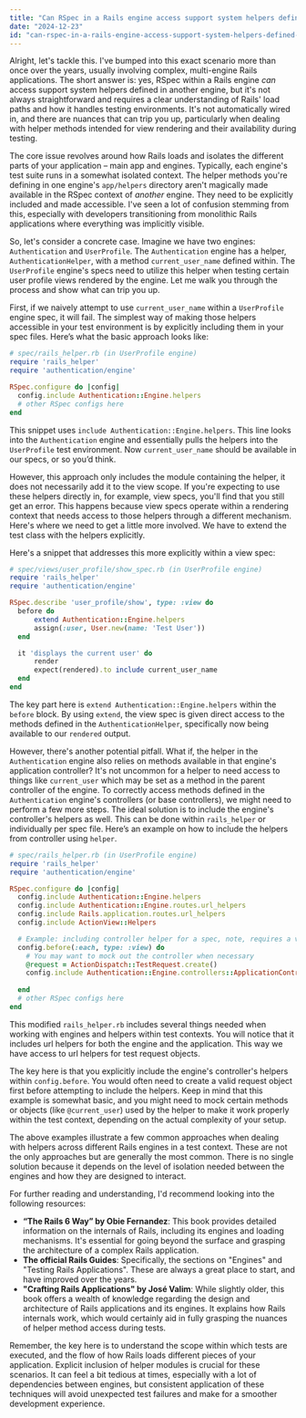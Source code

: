 ```yaml
---
title: "Can RSpec in a Rails engine access support system helpers defined in another engine?"
date: "2024-12-23"
id: "can-rspec-in-a-rails-engine-access-support-system-helpers-defined-in-another-engine"
---
```


Alright, let's tackle this. I've bumped into this exact scenario more than once over the years, usually involving complex, multi-engine Rails applications. The short answer is: yes, RSpec within a Rails engine *can* access support system helpers defined in another engine, but it's not always straightforward and requires a clear understanding of Rails' load paths and how it handles testing environments. It's not automatically wired in, and there are nuances that can trip you up, particularly when dealing with helper methods intended for view rendering and their availability during testing.

The core issue revolves around how Rails loads and isolates the different parts of your application – main app and engines. Typically, each engine's test suite runs in a somewhat isolated context. The helper methods you're defining in one engine's `app/helpers` directory aren't magically made available in the RSpec context of *another* engine. They need to be explicitly included and made accessible. I've seen a lot of confusion stemming from this, especially with developers transitioning from monolithic Rails applications where everything was implicitly visible.

So, let's consider a concrete case. Imagine we have two engines: `Authentication` and `UserProfile`. The `Authentication` engine has a helper, `AuthenticationHelper`, with a method `current_user_name` defined within. The `UserProfile` engine's specs need to utilize this helper when testing certain user profile views rendered by the engine. Let me walk you through the process and show what can trip you up.

First, if we naively attempt to use `current_user_name` within a `UserProfile` engine spec, it will fail. The simplest way of making those helpers accessible in your test environment is by explicitly including them in your spec files. Here’s what the basic approach looks like:

```ruby
# spec/rails_helper.rb (in UserProfile engine)
require 'rails_helper'
require 'authentication/engine'

RSpec.configure do |config|
  config.include Authentication::Engine.helpers
  # other RSpec configs here
end
```
This snippet uses `include Authentication::Engine.helpers`. This line looks into the `Authentication` engine and essentially pulls the helpers into the `UserProfile` test environment. Now `current_user_name` should be available in our specs, or so you’d think.

However, this approach only includes the module containing the helper, it does not necessarily add it to the view scope. If you're expecting to use these helpers directly in, for example, view specs, you'll find that you still get an error. This happens because view specs operate within a rendering context that needs access to those helpers through a different mechanism. Here's where we need to get a little more involved. We have to extend the test class with the helpers explicitly.

Here's a snippet that addresses this more explicitly within a view spec:

```ruby
# spec/views/user_profile/show_spec.rb (in UserProfile engine)
require 'rails_helper'
require 'authentication/engine'

RSpec.describe 'user_profile/show', type: :view do
  before do
      extend Authentication::Engine.helpers
      assign(:user, User.new(name: 'Test User'))
  end

  it 'displays the current user' do
      render
      expect(rendered).to include current_user_name
  end
end
```
The key part here is `extend Authentication::Engine.helpers` within the `before` block. By using `extend`, the view spec is given direct access to the methods defined in the `AuthenticationHelper`, specifically now being available to our `rendered` output.

However, there's another potential pitfall. What if, the helper in the `Authentication` engine also relies on methods available in that engine's application controller? It's not uncommon for a helper to need access to things like `current_user` which may be set as a method in the parent controller of the engine. To correctly access methods defined in the `Authentication` engine's controllers (or base controllers), we might need to perform a few more steps. The ideal solution is to include the engine's controller's helpers as well. This can be done within `rails_helper` or individually per spec file. Here’s an example on how to include the helpers from controller using `helper`.

```ruby
# spec/rails_helper.rb (in UserProfile engine)
require 'rails_helper'
require 'authentication/engine'

RSpec.configure do |config|
  config.include Authentication::Engine.helpers
  config.include Authentication::Engine.routes.url_helpers
  config.include Rails.application.routes.url_helpers
  config.include ActionView::Helpers

  # Example: including controller helper for a spec, note, requires a valid request object
  config.before(:each, type: :view) do
    # You may want to mock out the controller when necessary
    @request = ActionDispatch::TestRequest.create()
    config.include Authentication::Engine.controllers::ApplicationController.helpers
    
  end
  # other RSpec configs here
end
```
This modified `rails_helper.rb` includes several things needed when working with engines and helpers within test contexts. You will notice that it includes url helpers for both the engine and the application. This way we have access to url helpers for test request objects.

The key here is that you explicitly include the engine's controller's helpers within `config.before`. You would often need to create a valid request object first before attempting to include the helpers. Keep in mind that this example is somewhat basic, and you might need to mock certain methods or objects (like `@current_user`) used by the helper to make it work properly within the test context, depending on the actual complexity of your setup.

The above examples illustrate a few common approaches when dealing with helpers across different Rails engines in a test context. These are not the only approaches but are generally the most common. There is no single solution because it depends on the level of isolation needed between the engines and how they are designed to interact.

For further reading and understanding, I'd recommend looking into the following resources:

*   **“The Rails 6 Way” by Obie Fernandez**: This book provides detailed information on the internals of Rails, including its engines and loading mechanisms. It's essential for going beyond the surface and grasping the architecture of a complex Rails application.
*   **The official Rails Guides**: Specifically, the sections on "Engines" and "Testing Rails Applications". These are always a great place to start, and have improved over the years.
*   **"Crafting Rails Applications" by José Valim**: While slightly older, this book offers a wealth of knowledge regarding the design and architecture of Rails applications and its engines. It explains how Rails internals work, which would certainly aid in fully grasping the nuances of helper method access during tests.

Remember, the key here is to understand the scope within which tests are executed, and the flow of how Rails loads different pieces of your application. Explicit inclusion of helper modules is crucial for these scenarios. It can feel a bit tedious at times, especially with a lot of dependencies between engines, but consistent application of these techniques will avoid unexpected test failures and make for a smoother development experience.
